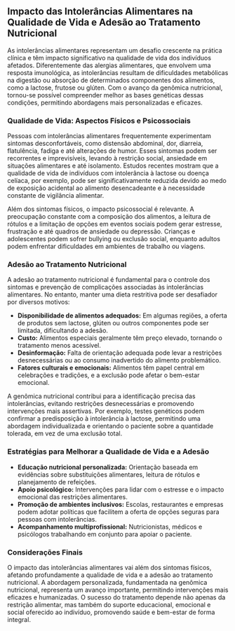 
## Impacto das Intolerâncias Alimentares na Qualidade de Vida e Adesão ao Tratamento Nutricional

As intolerâncias alimentares representam um desafio crescente na prática clínica e têm impacto significativo na qualidade de vida dos indivíduos afetados. Diferentemente das alergias alimentares, que envolvem uma resposta imunológica, as intolerâncias resultam de dificuldades metabólicas na digestão ou absorção de determinados componentes dos alimentos, como a lactose, frutose ou glúten. Com o avanço da genômica nutricional, tornou-se possível compreender melhor as bases genéticas dessas condições, permitindo abordagens mais personalizadas e eficazes.

### Qualidade de Vida: Aspectos Físicos e Psicossociais

Pessoas com intolerâncias alimentares frequentemente experimentam sintomas desconfortáveis, como distensão abdominal, dor, diarreia, flatulência, fadiga e até alterações de humor. Esses sintomas podem ser recorrentes e imprevisíveis, levando à restrição social, ansiedade em situações alimentares e até isolamento. Estudos recentes mostram que a qualidade de vida de indivíduos com intolerância à lactose ou doença celíaca, por exemplo, pode ser significativamente reduzida devido ao medo de exposição acidental ao alimento desencadeante e à necessidade constante de vigilância alimentar.

Além dos sintomas físicos, o impacto psicossocial é relevante. A preocupação constante com a composição dos alimentos, a leitura de rótulos e a limitação de opções em eventos sociais podem gerar estresse, frustração e até quadros de ansiedade ou depressão. Crianças e adolescentes podem sofrer bullying ou exclusão social, enquanto adultos podem enfrentar dificuldades em ambientes de trabalho ou viagens.

### Adesão ao Tratamento Nutricional

A adesão ao tratamento nutricional é fundamental para o controle dos sintomas e prevenção de complicações associadas às intolerâncias alimentares. No entanto, manter uma dieta restritiva pode ser desafiador por diversos motivos:

- **Disponibilidade de alimentos adequados:** Em algumas regiões, a oferta de produtos sem lactose, glúten ou outros componentes pode ser limitada, dificultando a adesão.
- **Custo:** Alimentos especiais geralmente têm preço elevado, tornando o tratamento menos acessível.
- **Desinformação:** Falta de orientação adequada pode levar a restrições desnecessárias ou ao consumo inadvertido do alimento problemático.
- **Fatores culturais e emocionais:** Alimentos têm papel central em celebrações e tradições, e a exclusão pode afetar o bem-estar emocional.

A genômica nutricional contribui para a identificação precisa das intolerâncias, evitando restrições desnecessárias e promovendo intervenções mais assertivas. Por exemplo, testes genéticos podem confirmar a predisposição à intolerância à lactose, permitindo uma abordagem individualizada e orientando o paciente sobre a quantidade tolerada, em vez de uma exclusão total.

### Estratégias para Melhorar a Qualidade de Vida e a Adesão

- **Educação nutricional personalizada:** Orientação baseada em evidências sobre substituições alimentares, leitura de rótulos e planejamento de refeições.
- **Apoio psicológico:** Intervenções para lidar com o estresse e o impacto emocional das restrições alimentares.
- **Promoção de ambientes inclusivos:** Escolas, restaurantes e empresas podem adotar políticas que facilitem a oferta de opções seguras para pessoas com intolerâncias.
- **Acompanhamento multiprofissional:** Nutricionistas, médicos e psicólogos trabalhando em conjunto para apoiar o paciente.

### Considerações Finais

O impacto das intolerâncias alimentares vai além dos sintomas físicos, afetando profundamente a qualidade de vida e a adesão ao tratamento nutricional. A abordagem personalizada, fundamentada na genômica nutricional, representa um avanço importante, permitindo intervenções mais eficazes e humanizadas. O sucesso do tratamento depende não apenas da restrição alimentar, mas também do suporte educacional, emocional e social oferecido ao indivíduo, promovendo saúde e bem-estar de forma integral.
```
